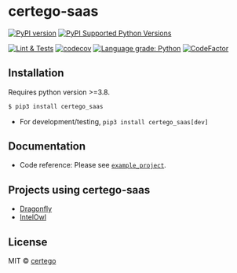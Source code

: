 # certego-saas

[![PyPI version](https://badge.fury.io/py/certego-saas.svg)](https://badge.fury.io/py/certego-saas)
[![PyPI Supported Python Versions](https://img.shields.io/pypi/pyversions/certego-saas.svg)](https://pypi.python.org/pypi/certego-saas/)

[![Lint & Tests](https://github.com/certego/certego-saas/workflows/Lint%20&%20Tests/badge.svg)](https://github.com/certego/certego-saas/actions)
[![codecov](https://codecov.io/gh/certego/certego-saas/branch/main/graph/badge.svg?token=XnTODgn1G7)](https://codecov.io/gh/certego/certego-saas)
[![Language grade: Python](https://img.shields.io/lgtm/grade/python/g/certego/certego-saas.svg?logo=lgtm&logoWidth=18)](https://lgtm.com/projects/g/certego/certego-saas/context:python)
[![CodeFactor](https://www.codefactor.io/repository/github/certego/certego-saas/badge)](https://www.codefactor.io/repository/github/certego/certego-saas)

## Installation

Requires python version >=3.8.

```bash
$ pip3 install certego_saas
```

- For development/testing, `pip3 install certego_saas[dev]`

## Documentation

- Code reference: Please see [`example_project`](https://github.com/certego/certego-saas/tree/main/example_project).

## Projects using certego-saas

- [Dragonfly](https://dragonfly.certego.net/)
- [IntelOwl](https://github.com/intelowlproject/IntelOwl)

## License

MIT © [certego](https://github.com/certego)
